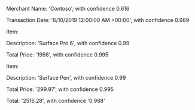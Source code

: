 Merchant Name: 'Contoso', with confidence 0.616

Transaction Date: '6/10/2019 12:00:00 AM +00:00', with confidence 0.989

Item:

Description: 'Surface Pro 6', with confidence 0.99

Total Price: '1998', with confidence 0.995

Item:

Description: 'Surface Pen', with confidence 0.99

Total Price: '299.97', with confidence 0.995

Total: '2516.28', with confidence '0.988'
